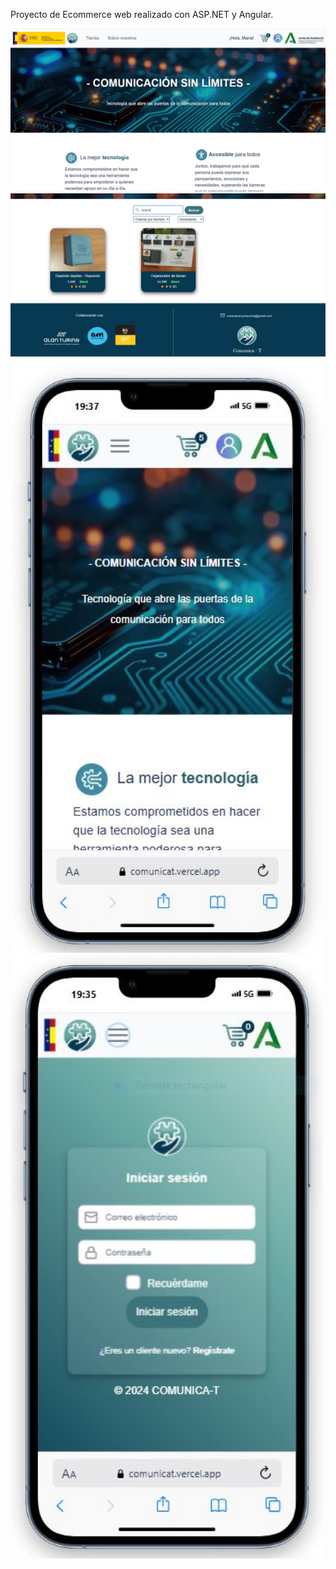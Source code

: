 Proyecto de Ecommerce web realizado con ASP.NET y Angular.

<img src="comunicat-inicial.JPG" alt="Captura de pantalla de inicio de la web Comunica-t"  />
<img src="comunicat-tienda.JPG" alt="Captura de pantalla de inicio de la web Comunica-t" />

<img src="comunicat-movil-inicial.JPG" alt="Captura de pantalla de inicio de la web Comunica-t" width="500" />
<img src="comunicat-movil-login.JPG" alt="Captura de pantalla de inicio de la web Comunica-t" width="500" />


